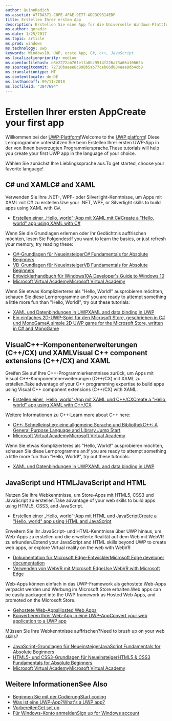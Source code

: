 ```yaml
---
author: QuinnRadich
ms.assetid: A77DA371-C0FE-4FAE-9E77-ADC3C9314EDF
title: Erstellen Ihrer ersten App
description: Erstellen Sie eine App für die Universelle Windows-Plattform (UWP) für Windows10 mithilfe Ihrer bevorzugten Programmiersprache.
ms.author: quradic
ms.date: 1/25/2017
ms.topic: article
ms.prod: windows
ms.technology: uwp
keywords: Windows10, UWP, erste App, C#, c++, JavaScript
ms.localizationpriority: medium
ms.openlocfilehash: e8e2272ab761e1fa0bc9514f226a73a66a10662b
ms.sourcegitcommit: 72710baeee8c898b5ab77ceb66d884eaa9db4cb8
ms.translationtype: MT
ms.contentlocale: de-DE
ms.lasthandoff: 09/11/2018
ms.locfileid: "3847694"
---
```

# <a name="create-your-first-app"></a><span data-ttu-id="e09d2-104">Erstellen Ihrer ersten App</span><span class="sxs-lookup"><span data-stu-id="e09d2-104">Create your first app</span></span>

<span data-ttu-id="e09d2-105">Willkommen bei der [UWP-Plattform](universal-application-platform-guide.md)!</span><span class="sxs-lookup"><span data-stu-id="e09d2-105">Welcome to the [UWP platform](universal-application-platform-guide.md)!</span></span> <span data-ttu-id="e09d2-106">Diese Lernprogramme unterstützen Sie beim Erstellen Ihrer ersten UWP-App in der von Ihnen bevorzugten Programmiersprache.</span><span class="sxs-lookup"><span data-stu-id="e09d2-106">These tutorials will help you create your first UWP app in the language of your choice.</span></span>

<span data-ttu-id="e09d2-107">Wählen Sie zunächst Ihre Lieblingssprache aus.</span><span class="sxs-lookup"><span data-stu-id="e09d2-107">To get started, choose your favorite language!</span></span>

## <a name="c-and-xaml"></a><span data-ttu-id="e09d2-108">C# und XAML</span><span class="sxs-lookup"><span data-stu-id="e09d2-108">C# and XAML</span></span>

<span data-ttu-id="e09d2-109">Verwenden Sie Ihre .NET-, WPF- oder Silverlight-Kenntnisse, um Apps mit XAML mit C# zu erstellen.</span><span class="sxs-lookup"><span data-stu-id="e09d2-109">Use your .NET, WPF, or Silverlight skills to build apps using XAML with C#.</span></span>

* [<span data-ttu-id="e09d2-110">Erstellen einer „Hello, world“-App mit XAML mit C#</span><span class="sxs-lookup"><span data-stu-id="e09d2-110">Create a "Hello, world" app using XAML with C#</span></span>](create-a-hello-world-app-xaml-universal.md)

<span data-ttu-id="e09d2-111">Wenn Sie die Grundlagen erlernen oder Ihr Gedächtnis auffrischen möchten, lesen Sie Folgendes:</span><span class="sxs-lookup"><span data-stu-id="e09d2-111">If you want to learn the basics, or just refresh your memory, try reading these:</span></span>

* [<span data-ttu-id="e09d2-112">C#-Grundlagen für Neueinsteiger</span><span class="sxs-lookup"><span data-stu-id="e09d2-112">C# Fundamentals for Absolute Beginners</span></span>](https://go.microsoft.com/fwlink/?linkid=850801)
* [<span data-ttu-id="e09d2-113">VB-Grundlagen für Neueinsteiger</span><span class="sxs-lookup"><span data-stu-id="e09d2-113">VB Fundamentals for Absolute Beginners</span></span>](https://go.microsoft.com/fwlink/?linkid=850802)
* [<span data-ttu-id="e09d2-114">Entwicklerhandbuch für Windows10</span><span class="sxs-lookup"><span data-stu-id="e09d2-114">A Developer's Guide to Windows 10</span></span>](https://go.microsoft.com/fwlink/?linkid=850804)
* [<span data-ttu-id="e09d2-115">Microsoft Virtual Academy</span><span class="sxs-lookup"><span data-stu-id="e09d2-115">Microsoft Virtual Academy</span></span>](http://www.microsoftvirtualacademy.com/)

<span data-ttu-id="e09d2-116">Wenn Sie etwas Komplizierteres als "Hello, World!" ausprobieren möchten, schauen Sie diese Lernprogramme an:</span><span class="sxs-lookup"><span data-stu-id="e09d2-116">If you are ready to attempt something a little more fun than "Hello, World!", try out these tutorials:</span></span>

* [<span data-ttu-id="e09d2-117">XAML und Datenbindungen in UWP</span><span class="sxs-lookup"><span data-stu-id="e09d2-117">XAML and data binding in UWP</span></span>](xaml-basics-intro.md)
* [<span data-ttu-id="e09d2-118">Ein einfaches 2D-UWP-Spiel für den Microsoft Store, geschrieben in C# und MonoGame</span><span class="sxs-lookup"><span data-stu-id="e09d2-118">A simple 2D UWP game for the Microsoft Store, written in C# and MonoGame</span></span>](get-started-tutorial-game-mg2d.md)


## <a name="visual-c-component-extensions-ccx-and-xaml"></a><span data-ttu-id="e09d2-119">VisualC++-Komponentenerweiterungen (C++/CX) und XAML</span><span class="sxs-lookup"><span data-stu-id="e09d2-119">Visual C++ component extensions (C++/CX) and XAML</span></span>

<span data-ttu-id="e09d2-120">Greifen Sie auf Ihre C++-Programmierkenntnisse zurück, um Apps mit Visual C++-Komponentenerweiterungen (C++/CX) mit XAML zu erstellen.</span><span class="sxs-lookup"><span data-stu-id="e09d2-120">Take advantage of your C++ programming expertise to build apps using Visual C++ component extensions (C++/CX) with XAML.</span></span>

* [<span data-ttu-id="e09d2-121">Erstellen einer „Hello, world“-App mit XAML und C++/CX</span><span class="sxs-lookup"><span data-stu-id="e09d2-121">Create a "Hello, world" app using XAML with C++/CX</span></span>](create-a-basic-windows-10-app-in-cpp.md)

<span data-ttu-id="e09d2-122">Weitere Informationen zu C++:</span><span class="sxs-lookup"><span data-stu-id="e09d2-122">Learn more about C++ here:</span></span>

* [<span data-ttu-id="e09d2-123">C++: Schnelleinstieg: eine allgemeine Sprache und Bibliothek</span><span class="sxs-lookup"><span data-stu-id="e09d2-123">C++: A General Purpose Language and Library Jump Start</span></span>](http://www.microsoftvirtualacademy.com/training-courses/c-a-general-purpose-language-and-library-jump-start)
* [<span data-ttu-id="e09d2-124">Microsoft Virtual Academy</span><span class="sxs-lookup"><span data-stu-id="e09d2-124">Microsoft Virtual Academy</span></span>](http://go.microsoft.com/fwlink/p/?LinkID=389916)

<span data-ttu-id="e09d2-125">Wenn Sie etwas Komplizierteres als "Hello, World!" ausprobieren möchten, schauen Sie diese Lernprogramme an:</span><span class="sxs-lookup"><span data-stu-id="e09d2-125">If you are ready to attempt something a little more fun than "Hello, World!", try out these tutorials:</span></span>

* [<span data-ttu-id="e09d2-126">XAML und Datenbindungen in UWP</span><span class="sxs-lookup"><span data-stu-id="e09d2-126">XAML and data binding in UWP</span></span>](xaml-basics-intro.md)

## <a name="javascript-and-html"></a><span data-ttu-id="e09d2-127">JavaScript und HTML</span><span class="sxs-lookup"><span data-stu-id="e09d2-127">JavaScript and HTML</span></span>

<span data-ttu-id="e09d2-128">Nutzen Sie Ihre Webkenntnisse, um Store-Apps mit HTML5, CSS3 und JavaScript zu erstellen.</span><span class="sxs-lookup"><span data-stu-id="e09d2-128">Take advantage of your web skills to build apps using HTML5, CSS3, and JavaScript.</span></span>

* [<span data-ttu-id="e09d2-129">Erstellen einer „Hello, world“-App mit HTML und JavaScript</span><span class="sxs-lookup"><span data-stu-id="e09d2-129">Create a "Hello, world" app using HTML and JavaScript</span></span>](create-a-hello-world-app-js-uwp.md)

<span data-ttu-id="e09d2-130">Erweitern Sie Ihr JavaScript- und HTML-Kenntnisse über UWP hinaus, um Web-Apps zu erstellen und die erweiterte Realität auf dem Web mit WebVR zu erkunden.</span><span class="sxs-lookup"><span data-stu-id="e09d2-130">Extend your JavaScript and HTML skills beyond UWP to create web apps, or explore Virtual reality on the web with WebVR</span></span>

* [<span data-ttu-id="e09d2-131">Dokumentation für Microsoft Edge-Entwickler</span><span class="sxs-lookup"><span data-stu-id="e09d2-131">Microsoft Edge developer documentation</span></span>](https://docs.microsoft.com/microsoft-edge/)
* [<span data-ttu-id="e09d2-132">Verwenden von WebVR mit Microsoft Edge</span><span class="sxs-lookup"><span data-stu-id="e09d2-132">Use WebVR with Microsoft Edge</span></span>](https://docs.microsoft.com/en-us/microsoft-edge/webvr/)

<span data-ttu-id="e09d2-133">Web-Apps können einfach in das UWP-Framework als gehostete Web-Apps verpackt werden und Werbung im Microsoft Store erhalten.</span><span class="sxs-lookup"><span data-stu-id="e09d2-133">Web apps can be easily packaged into the UWP framework as Hosted Web Apps, and promoted on the Microsoft Store.</span></span>

* [<span data-ttu-id="e09d2-134">Gehostete Web-Apps</span><span class="sxs-lookup"><span data-stu-id="e09d2-134">Hosted Web Apps</span></span>](https://developer.microsoft.com/windows/bridges/hosted-web-apps)
* [<span data-ttu-id="e09d2-135">Konvertieren Ihrer Web-App in eine UWP-App</span><span class="sxs-lookup"><span data-stu-id="e09d2-135">Convert your web application to a UWP app</span></span>](../porting/hwa-create-windows.md)

<span data-ttu-id="e09d2-136">Müssen Sie Ihre Webkenntnisse auffrischen?</span><span class="sxs-lookup"><span data-stu-id="e09d2-136">Need to brush up on your web skills?</span></span>

* [<span data-ttu-id="e09d2-137">JavaScript-Grundlagen für Neueinsteiger</span><span class="sxs-lookup"><span data-stu-id="e09d2-137">JavaScript Fundamentals for Absolute Beginners</span></span>](http://www.microsoftvirtualacademy.com/training-courses/javascript-fundamentals-for-absolute-beginners)
* [<span data-ttu-id="e09d2-138">HTML5- und CSS3-Grundlagen für Neueinsteiger</span><span class="sxs-lookup"><span data-stu-id="e09d2-138">HTML5 & CSS3 Fundamentals for Absolute Beginners</span></span>](http://www.microsoftvirtualacademy.com/training-courses/html5-css3-fundamentals-development-for-absolute-beginners)
* [<span data-ttu-id="e09d2-139">Microsoft Virtual Academy</span><span class="sxs-lookup"><span data-stu-id="e09d2-139">Microsoft Virtual Academy</span></span>](http://go.microsoft.com/fwlink/p/?LinkID=389916)

## <a name="see-also"></a><span data-ttu-id="e09d2-140">Weitere Informationen</span><span class="sxs-lookup"><span data-stu-id="e09d2-140">See Also</span></span>

* [<span data-ttu-id="e09d2-141">Beginnen Sie mit der Codierung</span><span class="sxs-lookup"><span data-stu-id="e09d2-141">Start coding</span></span>](create-uwp-apps.md)
* [<span data-ttu-id="e09d2-142">Was ist eine UWP-App?</span><span class="sxs-lookup"><span data-stu-id="e09d2-142">What's a UWP app?</span></span>](universal-application-platform-guide.md)
* [<span data-ttu-id="e09d2-143">Vorbereiten</span><span class="sxs-lookup"><span data-stu-id="e09d2-143">Get set up</span></span>](get-set-up.md)
* [<span data-ttu-id="e09d2-144">Für Windows-Konto anmelden</span><span class="sxs-lookup"><span data-stu-id="e09d2-144">Sign up for Windows account</span></span>](sign-up.md)
